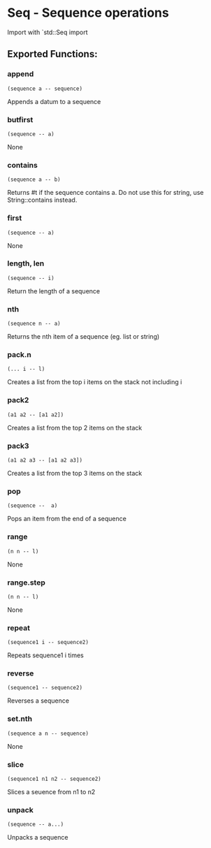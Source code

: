 
# Seq - Sequence operations
Import with `std::Seq import
## Exported Functions:

### append
`(sequence a -- sequence)`

Appends a datum to a sequence


### butfirst
`(sequence -- a)`

None


### contains
`(sequence a -- b)`

Returns #t if the sequence contains a.
Do not use this for string, use String::contains instead.


### first
`(sequence -- a)`

None


### length, len
`(sequence -- i)`

Return the length of a sequence


### nth
`(sequence n -- a)`

Returns the nth item of a sequence (eg. list or string)


### pack.n
`(... i -- l)`

Creates a list from the top i items on the stack not including i


### pack2
`(a1 a2 -- [a1 a2])`

Creates a list from the top 2 items on the stack


### pack3
`(a1 a2 a3 -- [a1 a2 a3])`

Creates a list from the top 3 items on the stack


### pop
`(sequence --  a)`

Pops an item from the end of a sequence


### range
`(n n -- l)`

None


### range.step
`(n n -- l)`

None


### repeat
`(sequence1 i -- sequence2)`

Repeats sequence1 i times


### reverse
`(sequence1 -- sequence2)`

Reverses a sequence


### set.nth
`(sequence a n -- sequence)`

None


### slice
`(sequence1 n1 n2 -- sequence2)`

Slices a seuence from n1 to n2


### unpack
`(sequence -- a...)`

Unpacks a sequence


